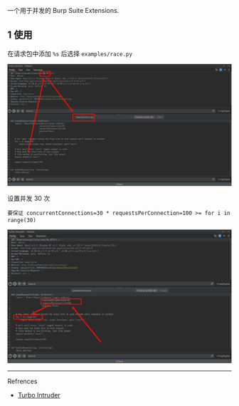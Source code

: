一个用于并发的 Burp Suite Extensions.

## 1 使用

在请求包中添加 `%s` 后选择 `examples/race.py` 

![在请求包中添加 %s 后选择 examplesrace.py](./../../../../../images/Turbo%20Intruder/%E5%9C%A8%E8%AF%B7%E6%B1%82%E5%8C%85%E4%B8%AD%E6%B7%BB%E5%8A%A0%20%25s%20%E5%90%8E%E9%80%89%E6%8B%A9%20examplesrace.py.png)

设置并发 30 次

```
要保证 concurrentConnections=30 * requestsPerConnection=100 >= for i in range(30)
```

![设置并发 30 次](./../../../../../images/Turbo%20Intruder/%E8%AE%BE%E7%BD%AE%E5%B9%B6%E5%8F%91%2030%20%E6%AC%A1.png)

---

Refrences

- [Turbo Intruder](https://github.com/portswigger/turbo-intruder)

